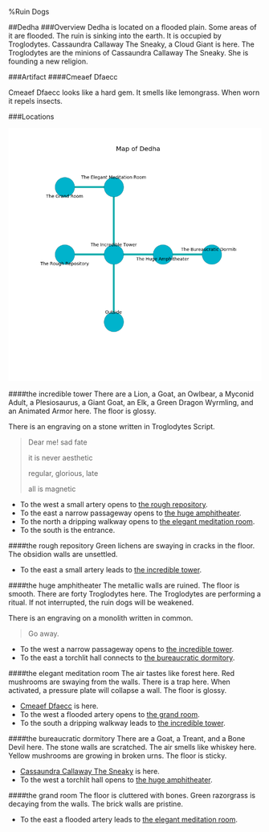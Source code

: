 %Ruin Dogs

##Dedha
###Overview
Dedha is located on a flooded plain. Some areas of it are flooded. The ruin is sinking into the earth. It is occupied by Troglodytes. <a name="Cassaundra-Callaway-The-Sneaky"></a>Cassaundra Callaway The Sneaky, a Cloud Giant is here. The Troglodytes are the minions of Cassaundra Callaway The Sneaky. She  is founding a new religion. 



###Artifact
####<a name="Cmeaef-Dfaecc"></a>Cmeaef Dfaecc


Cmeaef Dfaecc looks like a hard gem. It smells like lemongrass. When worn it repels insects. 





###Locations


![](../v2/images/Dedha.png)

####<a name="the-incredible-tower"></a>the incredible tower
There are a Lion, a Goat, an Owlbear, a Myconid Adult, a Plesiosaurus, a Giant Goat, an Elk, a Green Dragon Wyrmling, and an Animated Armor here. The floor is glossy. 

There is an engraving on a stone written in Troglodytes Script. 

> Dear me! sad fate
>
> it is never aesthetic
>
> regular, glorious, late
>
> all is magnetic
>


* To the west a small artery opens to [the rough repository](#the-rough-repository).
* To the east a narrow passageway opens to [the huge amphitheater](#the-huge-amphitheater).
* To the north a dripping walkway opens to [the elegant meditation room](#the-elegant-meditation-room).
* To the south is the entrance.


####<a name="the-rough-repository"></a>the rough repository
Green lichens are swaying in cracks in the floor. The obsidion walls are unsettled. 



* To the east a small artery leads to [the incredible tower](#the-incredible-tower).


####<a name="the-huge-amphitheater"></a>the huge amphitheater
The metallic walls are ruined. The floor is smooth. There are forty Troglodytes here. The Troglodytes are performing a ritual. If not interrupted, the ruin dogs will be weakened. 

There is an engraving on a monolith written in common. 

> Go away.
>


* To the west a narrow passageway opens to [the incredible tower](#the-incredible-tower).
* To the east a torchlit hall connects to [the bureaucratic dormitory](#the-bureaucratic-dormitory).


####<a name="the-elegant-meditation-room"></a>the elegant meditation room
The air tastes like forest here. Red mushrooms are swaying from the walls. There is a trap here. When activated, a pressure plate will collapse a wall. The floor is glossy. 



* [Cmeaef Dfaecc](#Cmeaef-Dfaecc) is here.
* To the west a flooded artery opens to [the grand room](#the-grand-room).
* To the south a dripping walkway leads to [the incredible tower](#the-incredible-tower).


####<a name="the-bureaucratic-dormitory"></a>the bureaucratic dormitory
There are a Goat, a Treant, and a Bone Devil here. The stone walls are scratched. The air smells like whiskey here. Yellow mushrooms are growing in broken urns. The floor is sticky. 



* [Cassaundra Callaway The Sneaky](#Cassaundra-Callaway-The-Sneaky) is here.
* To the west a torchlit hall opens to [the huge amphitheater](#the-huge-amphitheater).


####<a name="the-grand-room"></a>the grand room
The floor is cluttered with bones. Green razorgrass is decaying from the walls. The brick walls are pristine. 



* To the east a flooded artery leads to [the elegant meditation room](#the-elegant-meditation-room).


